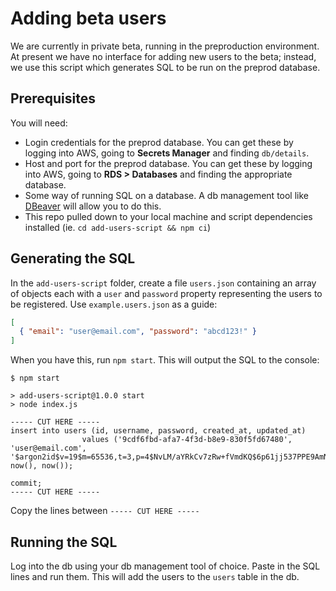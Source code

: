 # Adding beta users

We are currently in private beta, running in the preproduction environment. At present we have no interface for adding new users to the beta; instead, we use this script which generates SQL to be run on the preprod database.

## Prerequisites

You will need:

* Login credentials for the preprod database. You can get these by logging into AWS, going to **Secrets Manager** and finding `db/details`.
* Host and port for the preprod database. You can get these by logging into AWS, going to **RDS > Databases** and finding the appropriate database.
* Some way of running SQL on a database. A db management tool like [DBeaver](https://dbeaver.com/) will allow you to do this.
* This repo pulled down to your local machine and script dependencies installed (ie. `cd add-users-script && npm ci`)

## Generating the SQL

In the `add-users-script` folder, create a file `users.json` containing an array of objects each with a `user` and `password` property representing the users to be registered. Use `example.users.json` as a guide:

```json
[
  { "email": "user@email.com", "password": "abcd123!" }
]
```

When you have this, run `npm start`. This will output the SQL to the console:

```
$ npm start

> add-users-script@1.0.0 start
> node index.js

----- CUT HERE -----
insert into users (id, username, password, created_at, updated_at)
                values ('9cdf6fbd-afa7-4f3d-b8e9-830f5fd67480', 'user@email.com', '$argon2id$v=19$m=65536,t=3,p=4$NvLM/aYRkCv7zRw+fVmdKQ$6p61jj537PPE9AmNYcz6drjPsp7FyKZ/nqkdMCTdTeg', now(), now());

commit;
----- CUT HERE -----
```

Copy the lines between `----- CUT HERE -----`

## Running the SQL

Log into the db using your db management tool of choice. Paste in the SQL lines and run them. This will add the users to the `users` table in the db.
